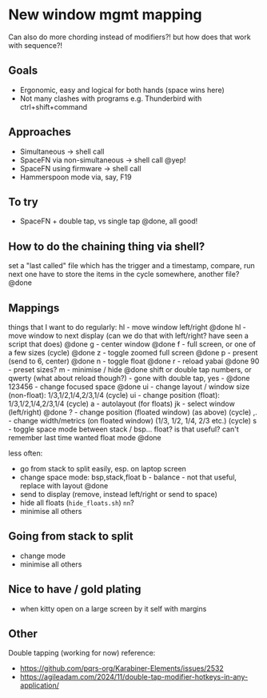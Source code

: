 # New window mgmt mapping
Can also do more chording instead of modifiers?! but how does that work with sequence?!

## Goals
- Ergonomic, easy and logical for both hands (space wins here)
- Not many clashes with programs e.g. Thunderbird with ctrl+shift+command

## Approaches
- Simultaneous -> shell call
- SpaceFN via non-simultaneous -> shell call @yep!
- SpaceFN using firmware -> shell call
- Hammerspoon mode via, say, F19

## To try
- SpaceFN + double tap, vs single tap @done, all good!

## How to do the chaining thing via shell?
set a "last called" file which has the trigger and a timestamp, compare, run next one
have to store the items in the cycle somewhere, another file?
@done

## Mappings
things that I want to do regularly:
hl -     move window left/right @done
hl -     move window to next display (can we do that with left/right? have seen a script that does) @done
g -      center window @done
f -      full screen, or one of a few sizes (cycle) @done
z -      toggle zoomed full screen @done
p -      present (send to 6, center) @done
n -      toggle float @done
r -      reload yabai @done
90 -     preset sizes?
m -      minimise / hide @done
shift or double tap numbers, or qwerty (what about reload though?) - gone with double tap, yes - @done
123456 - change focused space @done
ui     - change layout / window size (non-float): 1/3,1/2,1/4,2/3,1/4 (cycle)
ui     - change position (float): 1/3,1/2,1/4,2/3,1/4 (cycle)
a      - autolayout (for floats)
jk -     select window (left/right) @done
? -      change position (floated window) (as above) (cycle)
,. -     change width/metrics (on floated window) (1/3, 1/2, 1/4, 2/3 etc.) (cycle)
s -      toggle space mode between stack / bsp... float? is that useful? can't remember last time wanted float mode @done

less often:
- go from stack to split easily, esp. on laptop screen
- change space mode: bsp,stack,float
b - balance - not that useful, replace with layout @done
- send to display (remove, instead left/right or send to space)
- hide all floats (`hide_floats.sh`) `nn`?
- minimise all others

## Going from stack to split
- change mode
- minimise all others

## Nice to have / gold plating
- when kitty open on a large screen by it self with margins

## Other
Double tapping (working for now) reference:
- https://github.com/pqrs-org/Karabiner-Elements/issues/2532
- https://agileadam.com/2024/11/double-tap-modifier-hotkeys-in-any-application/
